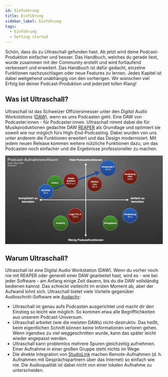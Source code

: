 ```yaml
---
id: Einfuehrung
title: Einführung
sidebar_label: Einführung
tags:
  - Einführung
  - Getting started
---
```


Schön, dass du zu Ultraschall gefunden hast. Ab jetzt wird deine Podcast-Produktion einfacher und besser. Das Handbuch, welches du gerade liest, wurde zusammen mit der Community erstellt und wird fortlaufend verbessert und erweitert. Das Handbuch ist dafür gedacht, einzelne Funktionen nachzuschlagen oder neue Features zu lernen. Jedes Kapitel ist dabei weitgehend unabhängig von den vorherigen. Wir wünschen viel Erfolg bei deiner Podcast-Produktion und jederzeit tollen Klang!

## Was ist Ultraschall?

Ultraschall ist das Schweizer Offiziersmesser unter den _Digital Audio Workstations_ ([DAW](https://pad.gwdg.de/XYgv66gbQwSYvFCMQm0WPA?both#DAW)), wenn es ums Podcasten geht. Eine DAW von Podcaster:innen - für Podcaster:innen. Ultraschall nimmt dabei die für Musikproduktionen gedachte DAW [REAPER](https://www.reaper.fm/) als Grundlage und optimiert sie soweit wie nur möglich fürs High-End-Podcasting. Dabei wurden von uns unter anderem die Funktionen erweitert und das Design modernisiert. Mit jedem neuen Release kommen weitere nützliche Funktionen dazu, um das Podcasten noch einfacher und die Ergebnisse professioneller zu machen.

![DAWs Ultraschall 5.001.png](../assets/images/DAWs-Ultraschall-5.001.png)

## Warum Ultraschall?

Ultraschall ist eine Digital Audio Workstation (DAW). Wenn du vorher noch nie mit REAPER oder generell einer DAW gearbeitet hast, wird es - wie bei jeder Software - am Anfang einige Zeit dauern, bis du die DAW vollständig bedienen kannst. Das schreckt vielleicht im ersten Moment ab, aber der Aufwand lohnt sich. Ultraschall bietet viele Vorteile gegenüber Audioschnitt-Software wie [Audacity](https://www.audacityteam.org/):

* Ultraschall ist genau aufs Podcasten ausgerichtet und macht dir den Einstieg so leicht wie möglich. So kommen etwa alle Begrifflichkeiten aus unserem Podcast-Universum.
* Ultraschall arbeitet (wie die meisten DAWs) nicht-destruktiv. Das heißt, beim eigentlichen Schnitt können keine Informationen verloren gehen. Wenn irgendwo zu viel weggeschnitten wurde, kann das später leicht wieder angepasst werden.
* Ultraschall kann problemlos mehrere Spuren gleichzeitig aufnehmen. Einer Aufnahme in einer großen Gruppe steht nichts im Wege.
* Die direkte Integration von [StudioLink](https://studio-link.de) machen Remote-Aufnahmen (d. h. Aufnahmen mit Gesprächspartnern über das Internet) so einfach wie nie. Die Audioqualität ist dabei nicht von einer lokalen Aufnahme zu unterscheiden.
